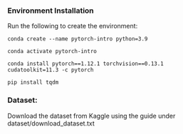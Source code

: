 ### Environment Installation

Run the following to create the environment:


<code>conda create --name pytorch-intro python=3.9</code>

<code>conda activate pytorch-intro</code>

<code>conda install pytorch==1.12.1 torchvision==0.13.1 cudatoolkit=11.3 -c pytorch</code>

<code>pip install tqdm</code>

### Dataset:

Download the dataset from Kaggle using the guide under dataset/download_dataset.txt

